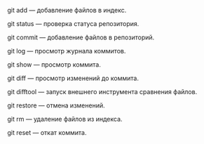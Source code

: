 git add — добавление файлов в индекс.

git status — проверка статуса репозитория.

git commit — добавление файлов в репозиторий.

git log — просмотр журнала коммитов.

git show — просмотр коммита.

git diff — просмотр изменений до коммита.

git difftool — запуск внешнего инструмента сравнения файлов.

git restore — отмена изменений.

git rm — удаление файлов из индекса.

git reset — откат коммита.